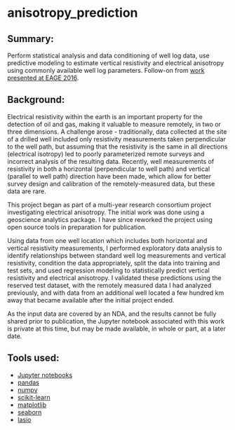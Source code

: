 # anisotropy_prediction

## Summary:
Perform statistical analysis and data conditioning of well log data, use predictive modeling to estimate vertical resistivity and electrical anisotropy using commonly available well log parameters. Follow-on from [work presented at EAGE 2016](http://www.rocksolidimages.com/pdf/2016_EAGE_Predicting_Electrical_Anisotropy.pdf).  

## Background:
Electrical resistivity within the earth is an important property for the detection of oil and gas, making it valuable to measure remotely, in two or three dimensions. A challenge arose - traditionally, data collected at the site of a drilled well included only resistivity measurements taken perpendicular to the well path, but assuming that the resistivity is the same in all directions (electrical isotropy) led to poorly parameterized remote surveys and incorrect analysis of the resulting data. Recently, well measurements of resistivity in both a horizontal (perpendicular to well path) and vertical (parallel to well path) direction have been made, which allow for better survey design and calibration of the remotely-measured data, but these data are rare.

This project began as part of a multi-year research consortium project investigating electrical anisotropy. The initial work was done using a geoscience analytics package. I have since reworked the project using open source tools in preparation for publication. 

Using data from one well location which includes both horizontal and vertical resistivity measurements, I performed exploratory data analysis to identify relationships between standard well log measurements and vertical resistivity, condition the data appropriately, split the data into training and test sets, and used regression modeling to statistically predict vertical resistivity and electrical anisotropy. I validated these predictions using the reserved test dataset, with the remotely measured data I had analyzed previously, and with data from an additional well located a few hundred km away that became available after the initial project ended.

As the input data are covered by an NDA, and the results cannot be fully shared prior to publication, the Jupyter notebook associated with this work is private at this time, but may be made available, in whole or part, at a later date.

## Tools used:
- [Jupyter notebooks](http://jupyter.org/install.html)
- [pandas](http://pandas.pydata.org)
- [numpy](http://www.numpy.org)
- [scikit-learn](http://scikit-learn.org)
- [matplotlib](http://matplotlib.org)
- [seaborn](http://seaborn.pydata.org)
- [lasio](https://github.com/kinverarity1/lasio)
